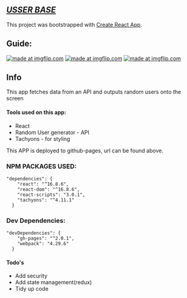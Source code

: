 
## [***USSER BASE***](https://samwijayag.github.io/User-generator/ "USER GENERATOR")

This project was bootstrapped with [Create React App](https://github.com/facebook/create-react-app).

## Guide: 

<a href="https://imgflip.com/gif/32o3ld"><img src="https://i.imgflip.com/32o3ld.gif" title="made at imgflip.com"/></a>
<a href="https://imgflip.com/gif/32o3qt"><img src="https://i.imgflip.com/32o3qt.gif" title="made at imgflip.com"/></a>
<a href="https://imgflip.com/gif/32o3wl"><img src="https://i.imgflip.com/32o3wl.gif" title="made at imgflip.com"/></a>

## Info

This app fetches data from an API and outputs random users onto the screen

#### Tools used on this app: 

* React 
* Random User generator - API
* Tachyons - for styling

This APP is deployed to github-pages, url can be found above. 

### NPM PACKAGES USED: 

	"dependencies": {
	  	"react": "^16.8.6",
	    "react-dom": "^16.8.6",
	    "react-scripts": "3.0.1",
	    "tachyons": "^4.11.1"
	  }
### Dev Dependencies: 
	"devDependencies": {
	    "gh-pages": "^2.0.1",
	    "webpack": "4.29.6"
	  }

#### Todo's 

- Add security
- Add state management(redux)
- Tidy up code 
